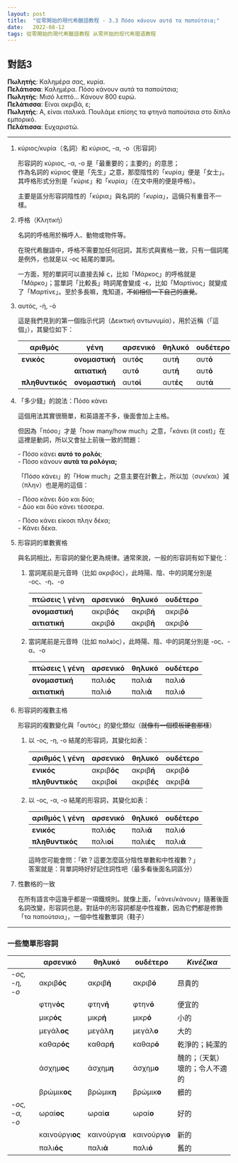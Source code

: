 ```yaml
---
layout: post
title:  "從零開始的現代希臘語教程 - 3.3 Πόσο κάνουν αυτά τα παπούτσια;"
date:   2022-08-12
tags: 從零開始的現代希臘語教程 从零开始的现代希腊语教程
---
```


## 對話3

**Πωλητής**: Καλημέρα σας, κυρία.  
**Πελάτισσα**: Καλημέρα. Πόσο κάνουν αυτά τα παπούτσια;  
**Πωλητής**: Μισό λεπτό... Κάνουν 800 ευρώ.  
**Πελάτισσα**: Είναι ακριβά, ε;  
**Πωλητής**: Α, είναι ιταλικά. Πουλάμε επίσης τα φτηνά παπούτσια στο δίπλο εμπορικό.  
**Πελάτισσα**: Ευχαριστώ.

---

1. κύριος/κυρία（名詞）和 κύριος, -α, -ο（形容詞）

    形容詞的 κύριος, -α, -ο 是「最重要的；主要的」的意思；\
    作為名詞的 κύριος 便是「先生」之意，那麼陰性的「κυρία」便是「女士」。其呼格形式分別是「κύριε」和「κυρία」（在文中用的便是呼格）。

    主要是區分形容詞陰性的「κύρια」與名詞的「κυρία」，這倆只有重音不一樣。

2. 呼格（Κλητική）

    名詞的呼格用於稱呼人、動物或物件等。

    在現代希臘語中，呼格不需要加任何冠詞，其形式與賓格一致，只有一個詞尾是例外，也就是以 -ος 結尾的單詞。

    一方面，短的單詞可以直接去掉 ς，比如「Μάρκος」的呼格就是「Μάρκο」；當單詞「比較長」時詞尾會變成 -ε，比如「Μαρτίνος」就變成了「Μαρτίνε」。至於多長嘛，鬼知道，~~不如相信一下自己的直覺~~。

3. αυτός, -ή, -ό
	
	這是我們見到的第一個指示代詞（Δεικτική αντωνυμία），用於近稱（「這個」），其變位如下：
	
	| αριθμός         | γένη           | αρσενικό  | θηλυκό    | ουδέτερο |
	| ------------- | -------------- | --------- | --------- | -------- |
	| **ενικός**          | **ονομαστική** | αυτ**ός** | αυτ**ή**  | αυτ**ό** |
	|                          | **αιτιατική**  | αυτ**ό**  | αυτ**ή**  | αυτ**ό** |
	| **πληθυντικός** | **ονομαστική** | αυτ**οί** | αυτ**ές** | αυτ**ά** |

4. 「多少錢」的說法：Πόσο κάνει

    這個用法其實很簡單，和英語差不多，後面會加上主格。

    但因為「πόσο」才是「how many/how much」之意，「κάνει (it cost)」在這裡是動詞，所以又會扯上前後一致的問題：

    \- Πόσο κάνει **αυτό το ρολόι**;  
    \- Πόσο κάνουν **αυτά τα ρολόγια;**

    「Πόσο κάνει」的「How much」之意主要在計數上，所以加（συν/και）減（πλην）也是用的這個：

    \- Πόσο κάνει δύο και δύο;  
    \-  Δύο και δύο κάνει τέσσερα.

    \- Πόσο κάνει είκοσι πλην δέκα;  
    \- Κάνει δέκα.

5. 形容詞的單數賓格

	與名詞相比，形容詞的變化更為規律。通常來說，一般的形容詞有如下變化：
	
	1. 當詞尾前是元音時（比如 ακριβός），此時陽、陰、中的詞尾分別是 -ος、-η、-ο
	
		| πτώσεις \ γένη  | αρσενικό    | θηλυκό     | ουδέτερο   |
		| -------------- | ----------- | ---------- | ---------- |
		| **ονομαστική** | ακριβ**ός** | ακριβ**ή** | ακριβ**ό** |
		| **αιτιατική**  | ακριβ**ό**  | ακριβ**ή** | ακριβ**ό** |
	
	2. 當詞尾前是元音時（比如 παλ**ι**ός），此時陽、陰、中的詞尾分別是 -ος、-α、-ο

		| πτώσεις \ γένη | αρσενικό   | θηλυκό    | ουδέτερο  |
		| -------------- | ---------- | --------- | --------- |
		| **ονομαστική** | παλι**ός** | παλι**ά** | παλι**ό** |
		| **αιτιατική**  | παλι**ό**  | παλι**ά** | παλι**ό** |
		
6. 形容詞的複數主格

	形容詞的複數變化與「αυτός」的變化類似（~~就像有一個模板硬套那樣~~）
	
	1. 以 -ος, -η, -ο 結尾的形容詞，其變化如表：
	
		| αριθμός \ γένη  | αρσενικό    | θηλυκό     | ουδέτερο   |
		| -------------- | ----------- | ---------- | ---------- |
		| **ενικός** | ακριβ**ός** | ακριβ**ή** | ακριβ**ό** |
		| **πληθυντικός**  | ακριβ**οί**  | ακριβ**ές** | ακριβ**ά** |

	2. 以 -ος, -α, -ο 結尾的形容詞，其變化如表：
	
		| αριθμός \ γένη  | αρσενικό    | θηλυκό     | ουδέτερο   |
		| -------------- | ----------- | ---------- | ---------- |
		| **ενικός** | παλι**ός** | παλι**ά** | παλι**ό** |
		| **πληθυντικός**  | παλι**οί** | παλι**ές** | παλι**ά** |
		
		這時您可能會問：「欸？這要怎麼區分陰性單數和中性複數？」  
		答案就是：背單詞時好好記住詞性吧（最多看後面名詞區分）
		
7. 性數格的一致
	
	在所有語言中這幾乎都是一項鐵規則。就像上面，「κάνει/κάνουν」隨著後面名詞改變，形容詞也是。對話中的形容詞都是中性複數，因為它們都是修飾「τα παπούτσια」，一個中性複數單詞（鞋子）
	
---

### 一些簡單形容詞

|               | αρσενικό        | θηλυκό         | ουδέτερο       | *Κινέζικα*      |
| ------------- | --------------- | -------------- | -------------- | --------------- |
| *-ος, -η, -ο* | ακριβ**ός**     | ακριβ**ή**     | ακριβ**ό**     | 昂貴的             |
|               | φτην**ός**      | φτην**ή**      | φτην**ό**      | 便宜的             |
|               | μικρ**ός**      | μικρ**ή**      | μικρ**ό**      | 小的              |
|               | μεγάλ**ος**     | μεγάλ**η**     | μεγάλ**ο**     | 大的              |
|               | καθαρ**ός**     | καθαρ**ή**     | καθαρ**ό**     | 乾淨的；純潔的         |
|               | άσχημ**ος**     | άσχημ**η**     | άσχημ**ο**     | 醜的；（天氣）壞的；令人不適的 |
|               | βρώμικ**ος**    | βρώμικ**η**    | βρώμικ**ο**    | 髒的              |
| *-ος, -α, -ο*   | ωραί**ος**      | ωραί**α**      | ωραί**ο**      | 好的              |
|               | καινούργι**ος** | καινούργι**α** | καινούργι**ο** | 新的              |
|               | παλι**ός**      | παλι**ά**      | παλι**ό**      | 舊的              |
